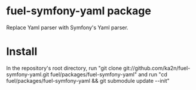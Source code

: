 # fuel-symfony-yaml package

Replace Yaml parser with Symfony's Yaml parser.

# Install

In the repository's root directory, 
run "git clone git://github.com/ka2n/fuel-symfony-yaml.git fuel/packages/fuel-symfony-yaml"
and run "cd fuel/packages/fuel-symfony-yaml && git submodule update --init"
